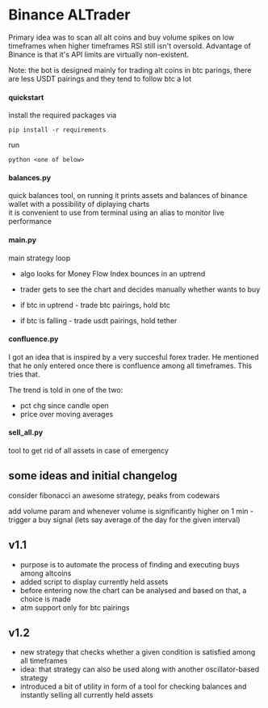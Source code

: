 # Binance ALTrader
 
Primary idea was to scan all alt coins and buy volume spikes on low 
timeframes when higher timeframes RSI still isn't oversold.
Advantage of Binance is that it's API limits are virtually non-existent.

Note: the bot is designed mainly for trading alt coins in btc parings,
there are less USDT pairings and they tend to follow btc a lot

#### quickstart

install the required packages via
    
    pip install -r requirements

run 

    python <one of below>
#### balances.py

quick balances tool, on running it prints assets and balances of binance wallet
 with a possibility of diplaying charts   
it is convenient to use from terminal using an alias to monitor live performance

#### main.py

main strategy loop
  
- algo looks for Money Flow Index bounces in an uptrend

- trader gets to see the chart and decides manually whether wants to buy

- if btc in uptrend - trade btc pairings, hold btc

- if btc is falling - trade usdt pairings, hold tether

#### confluence.py
    
I got an idea that is inspired by a very succesful forex trader.
He mentioned that he only entered once there is confluence among all
timeframes. This tries that.
    
The trend is told in one of the two: 
- pct chg since candle open  
- price over moving averages

#### sell_all.py 
tool to get rid of all assets in case of emergency
    
## some ideas and initial changelog 
consider fibonacci an awesome strategy, peaks from codewars

add volume param and whenever volume is significantly higher on 1 min -
trigger a buy signal
(lets say average of the day for the given interval)

v1.1
-
- purpose is to automate the process of finding and executing buys among altcoins
- added script to display currently held assets
- before entering now the chart can be analysed and based on that, 
a choice is made
- atm support only for btc pairings

v1.2
- 
- new strategy that checks whether a given condition is satisfied among
 all timeframes
- idea: that strategy can also be used along with another oscillator-based strategy
- introduced a bit of utility in form of a tool for checking balances and 
instantly selling all currently held assets
